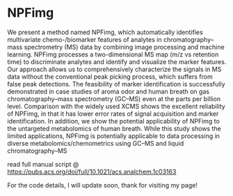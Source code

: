 # NPFimg
We present a method named NPFimg, which automatically identifies multivariate chemo-/biomarker features of analytes in chromatography–mass spectrometry (MS) data by combining image processing and machine learning. NPFimg processes a two-dimensional MS map (m/z vs retention time) to discriminate analytes and identify and visualize the marker features. Our approach allows us to comprehensively characterize the signals in MS data without the conventional peak picking process, which suffers from false peak detections. The feasibility of marker identification is successfully demonstrated in case studies of aroma odor and human breath on gas chromatography–mass spectrometry (GC–MS) even at the parts per billion level. Comparison with the widely used XCMS shows the excellent reliability of NPFimg, in that it has lower error rates of signal acquisition and marker identification. In addition, we show the potential applicability of NPFimg to the untargeted metabolomics of human breath. While this study shows the limited applications, NPFimg is potentially applicable to data processing in diverse metabolomics/chemometrics using GC–MS and liquid chromatography–MS

read full manual script @ https://pubs.acs.org/doi/full/10.1021/acs.analchem.1c03163

For the code details, I will update soon, thank for visiting my page!
